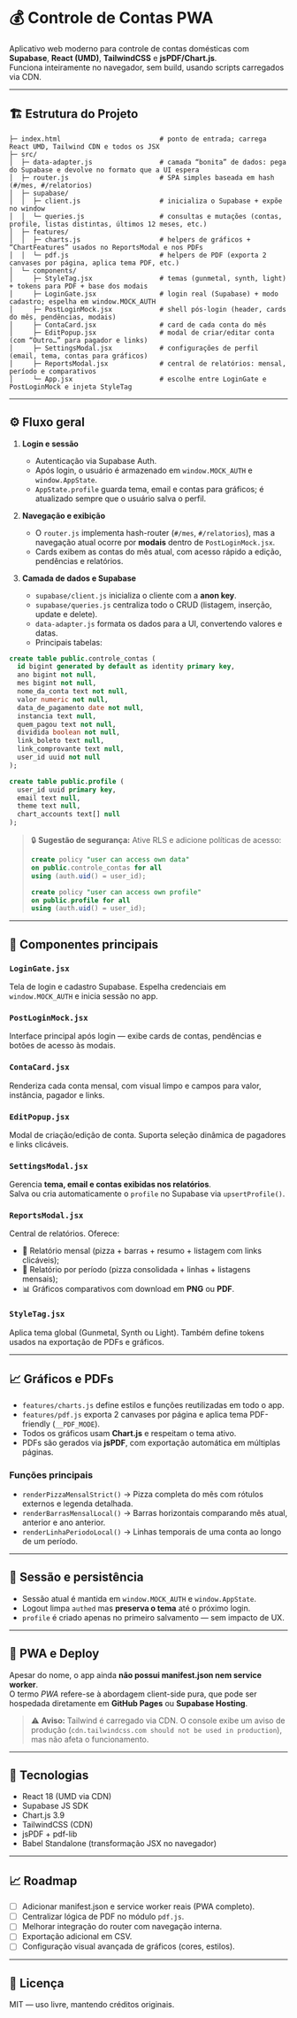 # 💰 Controle de Contas PWA

Aplicativo web moderno para controle de contas domésticas com **Supabase**, **React (UMD)**, **TailwindCSS** e **jsPDF/Chart.js**.  
Funciona inteiramente no navegador, sem build, usando scripts carregados via CDN.

---

## 🏗 Estrutura do Projeto

```text
├─ index.html                         # ponto de entrada; carrega React UMD, Tailwind CDN e todos os JSX
├─ src/
│  ├─ data-adapter.js                 # camada “bonita” de dados: pega do Supabase e devolve no formato que a UI espera
│  ├─ router.js                       # SPA simples baseada em hash (#/mes, #/relatorios)
│  ├─ supabase/
│  │  ├─ client.js                    # inicializa o Supabase + expõe no window
│  │  └─ queries.js                   # consultas e mutações (contas, profile, listas distintas, últimos 12 meses, etc.)
│  ├─ features/
│  │  ├─ charts.js                    # helpers de gráficos + “ChartFeatures” usados no ReportsModal e nos PDFs
│  │  └─ pdf.js                       # helpers de PDF (exporta 2 canvases por página, aplica tema PDF, etc.)
│  └─ components/
│     ├─ StyleTag.jsx                 # temas (gunmetal, synth, light) + tokens para PDF + base dos modais
│     ├─ LoginGate.jsx                # login real (Supabase) + modo cadastro; espelha em window.MOCK_AUTH
│     ├─ PostLoginMock.jsx            # shell pós-login (header, cards do mês, pendências, modais)
│     ├─ ContaCard.jsx                # card de cada conta do mês
│     ├─ EditPopup.jsx                # modal de criar/editar conta (com “Outro…” para pagador e links)
│     ├─ SettingsModal.jsx            # configurações de perfil (email, tema, contas para gráficos)
│     ├─ ReportsModal.jsx             # central de relatórios: mensal, período e comparativos
│     └─ App.jsx                      # escolhe entre LoginGate e PostLoginMock e injeta StyleTag
```

---

## ⚙️ Fluxo geral

1. **Login e sessão**
   - Autenticação via Supabase Auth.
   - Após login, o usuário é armazenado em `window.MOCK_AUTH` e `window.AppState`.
   - `AppState.profile` guarda tema, email e contas para gráficos; é atualizado sempre que o usuário salva o perfil.

2. **Navegação e exibição**
   - O `router.js` implementa hash-router (`#/mes`, `#/relatorios`), mas a navegação atual ocorre por **modais** dentro de `PostLoginMock.jsx`.
   - Cards exibem as contas do mês atual, com acesso rápido a edição, pendências e relatórios.

3. **Camada de dados e Supabase**
   - `supabase/client.js` inicializa o cliente com a **anon key**.
   - `supabase/queries.js` centraliza todo o CRUD (listagem, inserção, update e delete).
   - `data-adapter.js` formata os dados para a UI, convertendo valores e datas.
   - Principais tabelas:

```sql
create table public.controle_contas (
  id bigint generated by default as identity primary key,
  ano bigint not null,
  mes bigint not null,
  nome_da_conta text not null,
  valor numeric not null,
  data_de_pagamento date not null,
  instancia text null,
  quem_pagou text not null,
  dividida boolean not null,
  link_boleto text null,
  link_comprovante text null,
  user_id uuid not null
);

create table public.profile (
  user_id uuid primary key,
  email text null,
  theme text null,
  chart_accounts text[] null
);
```

> 🔒 **Sugestão de segurança:**
> Ative RLS e adicione políticas de acesso:
> ```sql
> create policy "user can access own data"
> on public.controle_contas for all
> using (auth.uid() = user_id);
>
> create policy "user can access own profile"
> on public.profile for all
> using (auth.uid() = user_id);
> ```

---

## 🧩 Componentes principais

### `LoginGate.jsx`
Tela de login e cadastro Supabase. Espelha credenciais em `window.MOCK_AUTH` e inicia sessão no app.

### `PostLoginMock.jsx`
Interface principal após login — exibe cards de contas, pendências e botões de acesso às modais.

### `ContaCard.jsx`
Renderiza cada conta mensal, com visual limpo e campos para valor, instância, pagador e links.

### `EditPopup.jsx`
Modal de criação/edição de conta. Suporta seleção dinâmica de pagadores e links clicáveis.

### `SettingsModal.jsx`
Gerencia **tema, email e contas exibidas nos relatórios**.  
Salva ou cria automaticamente o `profile` no Supabase via `upsertProfile()`.

### `ReportsModal.jsx`
Central de relatórios. Oferece:
- 📅 Relatório mensal (pizza + barras + resumo + listagem com links clicáveis);
- 📆 Relatório por período (pizza consolidada + linhas + listagens mensais);
- 📊 Gráficos comparativos com download em **PNG** ou **PDF**.

### `StyleTag.jsx`
Aplica tema global (Gunmetal, Synth ou Light). Também define tokens usados na exportação de PDFs e gráficos.

---

## 📈 Gráficos e PDFs

- `features/charts.js` define estilos e funções reutilizadas em todo o app.
- `features/pdf.js` exporta 2 canvases por página e aplica tema PDF-friendly (`__PDF_MODE`).
- Todos os gráficos usam **Chart.js** e respeitam o tema ativo.
- PDFs são gerados via **jsPDF**, com exportação automática em múltiplas páginas.

### Funções principais
- `renderPizzaMensalStrict()` → Pizza completa do mês com rótulos externos e legenda detalhada.
- `renderBarrasMensalLocal()` → Barras horizontais comparando mês atual, anterior e ano anterior.
- `renderLinhaPeriodoLocal()` → Linhas temporais de uma conta ao longo de um período.

---

## 💾 Sessão e persistência

- Sessão atual é mantida em `window.MOCK_AUTH` e `window.AppState`.
- Logout limpa `authed` mas **preserva o tema** até o próximo login.
- `profile` é criado apenas no primeiro salvamento — sem impacto de UX.

---

## 📱 PWA e Deploy

Apesar do nome, o app ainda **não possui manifest.json nem service worker**.  
O termo *PWA* refere-se à abordagem client-side pura, que pode ser hospedada diretamente em **GitHub Pages** ou **Supabase Hosting**.

> ⚠️ **Aviso:** Tailwind é carregado via CDN. O console exibe um aviso de produção (`cdn.tailwindcss.com should not be used in production`), mas não afeta o funcionamento.

---

## 🧰 Tecnologias

- React 18 (UMD via CDN)  
- Supabase JS SDK  
- Chart.js 3.9  
- TailwindCSS (CDN)  
- jsPDF + pdf-lib  
- Babel Standalone (transformação JSX no navegador)

---

## 📈 Roadmap

- [ ] Adicionar manifest.json e service worker reais (PWA completo).  
- [ ] Centralizar lógica de PDF no módulo `pdf.js`.  
- [ ] Melhorar integração do router com navegação interna.  
- [ ] Exportação adicional em CSV.  
- [ ] Configuração visual avançada de gráficos (cores, estilos).

---

## 📜 Licença

MIT — uso livre, mantendo créditos originais.
